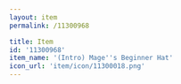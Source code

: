 ```yaml
---
layout: item
permalink: /11300968

title: Item
id: '11300968'
item_name: '(Intro) Mage''s Beginner Hat'
icon_url: 'item/icon/11300018.png'
---
```

